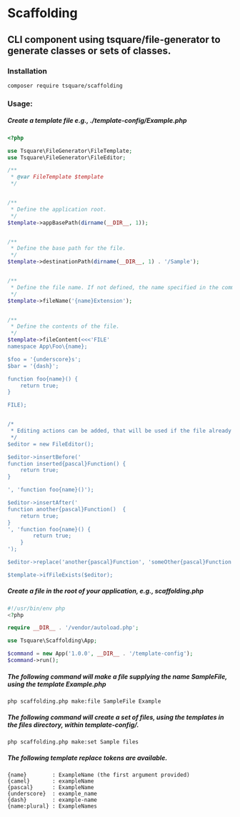 # Scaffolding

## CLI component using tsquare/file-generator to generate classes or sets of classes.

### Installation
`composer require tsquare/scaffolding`

### Usage:

##### Create a template file e.g., ./template-config/Example.php
```php
<?php

use Tsquare\FileGenerator\FileTemplate;
use Tsquare\FileGenerator\FileEditor;

/**
 * @var FileTemplate $template
 */


/**
 * Define the application root.
 */
$template->appBasePath(dirname(__DIR__, 1));


/**
 * Define the base path for the file.
 */
$template->destinationPath(dirname(__DIR__, 1) . '/Sample');


/**
 * Define the file name. If not defined, the name specified in the command will be used.
 */
$template->fileName('{name}Extension');


/**
 * Define the contents of the file.
 */
$template->fileContent(<<<'FILE'
namespace App\Foo\{name};

$foo = '{underscore}s';
$bar = '{dash}';

function foo{name}() {
    return true;
}

FILE);


/*
 * Editing actions can be added, that will be used if the file already exists.
 */
$editor = new FileEditor();

$editor->insertBefore('
function inserted{pascal}Function() {
    return true;
}

', 'function foo{name}()');

$editor->insertAfter('
function another{pascal}Function()  {
    return true;
}
', 'function foo{name}() {
        return true;
    }
');

$editor->replace('another{pascal}Function', 'someOther{pascal}Function');

$template->ifFileExists($editor);
```

##### Create a file in the root of your application, e.g., scaffolding.php
```php
#!/usr/bin/env php
<?php

require __DIR__ . '/vendor/autoload.php';

use Tsquare\Scaffolding\App;

$command = new App('1.0.0', __DIR__ . '/template-config');
$command->run();
```

##### The following command will make a file supplying the name SampleFile, using the template Example.php

    php scaffolding.php make:file SampleFile Example


##### The following command will create a set of files, using the templates in the files directory, within template-config/.

    php scaffolding.php make:set Sample files


##### The following template replace tokens are available.
```
{name}        : ExampleName (the first argument provided)
{camel}       : exampleName
{pascal}      : ExampleName
{underscore}  : example_name
{dash}        : example-name
{name:plural} : ExampleNames
```
